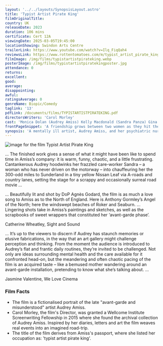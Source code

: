 ```yaml
---
layout: '../../layouts/SynopsisLayout.astro'
title: 'Typist Artist Pirate King'
filmOriginalTitle:
country: UK
releaseDate: 2023
duration: 106 mins
certificate: Cert 12A
viewingDate: 2025-03-05T19:45:00
locationShowing: Swindon Arts Centre
trailerLink: https://www.youtube.com/watch?v=Ilq_FiqQah4
reviewsLink: https://www.rottentomatoes.com/m/typist_artist_pirate_king
filmImage: /img/films/typistartistpirateking.webp
posterImage: /img/films/typistartistpiratekingposter.jpg
attendance: 0
returns:
excellent:
good:
average:
disappointing:
awful:
ratingsAverage: 0
genreName: Biopic/Comedy
taglink: '13'
pdfLink: /documents/films/TYPISTARTISTPIRATEKING.pdf
directorsWriters: 'Carol Morley'
cast: 'Monica Dolan (Audrey Amiss) Kelly Macdonald (Sandra Panza) Gina McKee (Dorothy)'
frontPageSnippet: 'A friendship grows between two women as they hit the road in an electric car looking for endings and reconciliation.  Concerns the life of forgotten British artist, Audrey Amiss.'
synopsis: 'A mentally ill artist, Audrey Amiss, and her psychiatric nurse head off on a road-trip to Sunderland to visit an art gallery.  This British drama is darkly comic in tone and sensitively handles the theme of mental illness.'
---
```


![image for the film Typist Artist Pirate King](/img/films/typistartistpirateking.webp)

... The finished work gives a sense of what it might have been like to spend time in Amiss’s company: it is warm, funny, chaotic, and a little frustrating. Cantankerous Audrey hoodwinks her frazzled care-worker Sandra – a woman who has never driven on the motorway – into chauffeuring her the 300-odd miles to Sunderland in a tiny yellow Nissan Leaf via A-roads and country lanes, setting the stage for a scrappy and occasionally surreal road movie …

… Beautifully lit and shot by DoP Agnès Godard, the film is as much a love song to Amiss as to the North of England. Here is Anthony Gormley’s Angel of the North; here the windswept beaches of Roker and Seaburn. ... Lingering shots take in Amiss’s paintings and sketches, as well as the scrapbooks of sweet wrappers that constituted her ‘avant-garde phase’.

<div class="review__author review__author--review1">
Catherine Wheatley, Sight and Sound
</div>

... It’s up to the viewers to discern if Audrey has staunch memories or elusive fabrications, in the way that an art gallery might challenge perception and thinking. From the moment the audience is introduced to Audrey’s flat and frantic daily routines, they’re invited to be challenged. Not only are ideas surrounding mental health and the care available for it confronted head-on, but the meandering and often chaotic pacing of the film is an acquired taste – like a bemused mother wandering around an avant-garde installation, pretending to know what she’s talking about. ...

<div class="review__author">
Jasmine Valentine, We Love Cinema
</div>

### Film Facts

-   The film is a fictionalised portrait of the late "avant-garde and misunderstood" artist Audrey Amiss.
-   Carol Morley, the film's Director, was granted a Wellcome Institute Screenwriting Fellowship in 2015 where she found the archival collection of Audrey Amiss. Inspired by her diaries, letters and art the film weaves real events into an imagined road-trip.
-   The title of the film derives from Amiss's passport, where she listed her occupation as: 'typist artist pirate king'.
